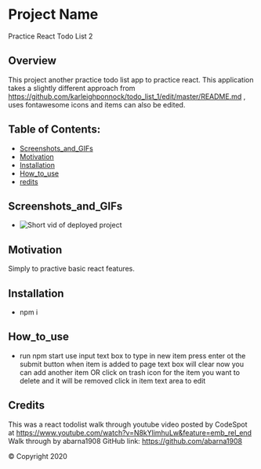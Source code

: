# Project Name 
Practice React Todo List 2

  ## Overview 
  This project another practice todo list app to practice react. This application takes a slightly different approach from https://github.com/karleighponnock/todo_list_1/edit/master/README.md , uses fontawesome icons and items can also be edited.

  ## Table of Contents:
  - [Screenshots_and_GIFs](#Screenshots_and_GIFs)
  - [Motivation](#Motivation)
  - [Installation](#Installation)
  - [How_to_use](#How_to_use)
  - [redits](#Credits)

 ## Screenshots_and_GIFs 
   - ![Short vid of deployed project](todolist2/public/assets/demo.gif)
  
  ## Motivation
  Simply to practive basic react features. 

  ## Installation 
  - npm i 

  ## How_to_use
  - run npm start
  use input text box to type in new item press enter ot the submit button
  when item is added to page text box will clear
  now you can add another item OR
  click on trash icon for the item you want to delete and it will be removed
  click in item text area to edit

  ## Credits
 This was a react todolist walk through youtube video posted by CodeSpot at https://www.youtube.com/watch?v=N8kYlimhuLw&feature=emb_rel_end
 Walk through by abarna1908 GitHub link: https://github.com/abarna1908


  © Copyright 2020
